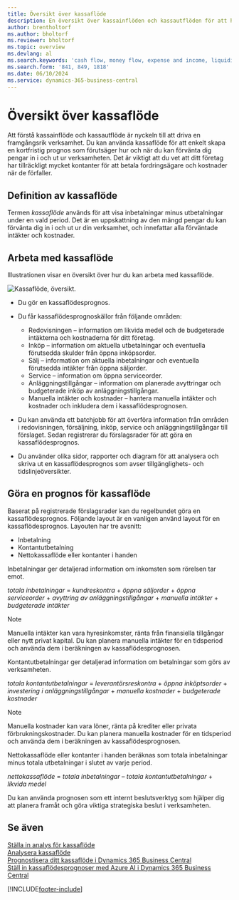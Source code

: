 ```yaml
---
title: Översikt över kassaflöde
description: En översikt över kassainflöden och kassautflöden för att hjälpa till att beräkna pengar som ska tas emot och betalas ut.
author: brentholtorf
ms.author: bholtorf
ms.reviewer: bholtorf
ms.topic: overview
ms.devlang: al
ms.search.keywords: 'cash flow, money flow, expense and income, liquidity, cash receipts minus cash payments'
ms.search.form: '841, 849, 1818'
ms.date: 06/10/2024
ms.service: dynamics-365-business-central
---
```


# <a name="cash-flow-overview"></a>Översikt över kassaflöde

Att förstå kassainflöde och kassautflöde är nyckeln till att driva en framgångsrik verksamhet. Du kan använda kassaflöde för att enkelt skapa en kortfristig prognos som förutsäger hur och när du kan förvänta dig pengar in i och ut ur verksamheten. Det är viktigt att du vet att ditt företag har tillräckligt mycket kontanter för att betala fordringsägare och kostnader när de förfaller.

## <a name="definition-of-cash-flow"></a>Definition av kassaflöde

Termen *kassaflöde* används för att visa inbetalningar minus utbetalningar under en vald period. Det är en uppskattning av den mängd pengar du kan förvänta dig in i och ut ur din verksamhet, och innefattar alla förväntade intäkter och kostnader.

## <a name="work-with-cash-flow"></a>Arbeta med kassaflöde

Illustrationen visar en översikt över hur du kan arbeta med kassaflöde.

![Kassaflöde, översikt.](media/finance_cash_flow_overview.png "Kassaflöde, översikt")

- Du gör en kassaflödesprognos.  

- Du får kassaflödesprognoskällor från följande områden:  

  - Redovisningen – information om likvida medel och de budgeterade intäkterna och kostnaderna för ditt företag.  
  - Inköp – information om aktuella utbetalningar och eventuella förutsedda skulder från öppna inköpsorder.  
  - Sälj – information om aktuella inbetalningar och eventuella förutsedda intäkter från öppna säljorder.  
  - Service – information om öppna serviceorder.  
  - Anläggningstillgångar – information om planerade avyttringar och budgeterade inköp av anläggningstillgångar.  
  - Manuella intäkter och kostnader – hantera manuella intäkter och kostnader och inkludera dem i kassaflödesprognosen.  
- Du kan använda ett batchjobb för att överföra information från områden i redovisningen, försäljning, inköp, service och anläggningstillgångar till förslaget. Sedan registrerar du förslagsrader för att göra en kassaflödesprognos.  
- Du använder olika sidor, rapporter och diagram för att analysera och skriva ut en kassaflödesprognos som avser tillgänglighets- och tidslinjeöversikter.  

## <a name="making-a-cash-flow-forecast"></a>Göra en prognos för kassaflöde

Baserat på registrerade förslagsrader kan du regelbundet göra en kassaflödesprognos. Följande layout är en vanligen använd layout för en kassaflödesprognos. Layouten har tre avsnitt:

- Inbetalning  
- Kontantutbetalning  
- Nettokassaflöde eller kontanter i handen  

Inbetalningar ger detaljerad information om inkomsten som rörelsen tar emot.

*totala inbetalningar* = *kundreskontra* + *öppna säljorder* + *öppna serviceorder* + *avyttring av anläggningstillgångar* + *manuella intäkter* + *budgeterade intäkter*

> [!NOTE]
> Manuella intäkter kan vara hyresinkomster, ränta från finansiella tillgångar eller nytt privat kapital. Du kan planera manuella intäkter för en tidsperiod och använda dem i beräkningen av kassaflödesprognosen.

Kontantutbetalningar ger detaljerad information om betalningar som görs av verksamheten.

*totala kontantutbetalningar* = *leverantörsreskontra* + *öppna inköptsorder* + *investering i anläggningstillgångar* + *manuella kostnader* + *budgeterade kostnader*

> [!NOTE]
> Manuella kostnader kan vara löner, ränta på krediter eller privata förbrukningskostnader. Du kan planera manuella kostnader för en tidsperiod och använda dem i beräkningen av kassaflödesprognosen.

Nettokassaflöde eller kontanter i handen beräknas som totala inbetalningar minus totala utbetalningar i slutet av varje period.

*nettokassaflöde* = *totala inbetalningar* – *totala kontantutbetalningar* + *likvida medel*

Du kan använda prognosen som ett internt beslutsverktyg som hjälper dig att planera framåt och göra viktiga strategiska beslut i verksamheten.

## <a name="see-also"></a>Se även

[Ställa in analys för kassaflöde](finance-setup-cash-flow-analyses.md)  
[Analysera kassaflöde](finance-analyze-cash-flow.md)  
[Prognostisera ditt kassaflöde i Dynamics 365 Business Central](/training/modules/forecast-cash-flow-dynamics-365-business-central/index)  
[Ställ in kassaflödesprognoser med Azure AI i Dynamics 365 Business Central](/training/modules/setup-cash-flow-forecasts/)  

[!INCLUDE[footer-include](includes/footer-banner.md)]
